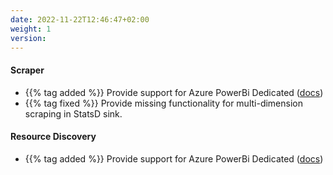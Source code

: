```yaml
---
date: 2022-11-22T12:46:47+02:00
weight: 1
version:
---
```


#### Scraper

- {{% tag added %}} Provide support for Azure PowerBi Dedicated ([docs](https://docs.promitor.io/scraping/providers/powerbi-dedicated/))
- {{% tag fixed %}} Provide missing functionality for multi-dimension scraping in StatsD sink.

#### Resource Discovery

- {{% tag added %}} Provide support for Azure PowerBi Dedicated ([docs](https://docs.promitor.io/scraping/providers/powerbi-dedicated/))
